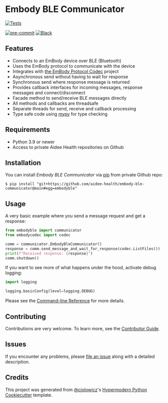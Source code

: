 # Embody BLE Communicator

[![Tests](https://github.com/aidee-health/embody-ble-communicator/workflows/Tests/badge.svg)][tests]

[![pre-commit](https://img.shields.io/badge/pre--commit-enabled-brightgreen?logo=pre-commit&logoColor=white)][pre-commit]
[![Black](https://img.shields.io/badge/code%20style-black-000000.svg)][black]

[tests]: https://github.com/aidee-health/embody-ble-communicator/actions?workflow=Tests
[pre-commit]: https://github.com/pre-commit/pre-commit
[black]: https://github.com/psf/black

## Features

- Connects to an EmBody device over BLE (Bluetooth)
- Uses the EmBody protocol to communicate with the device
- Integrates with [the EmBody Protocol Codec](https://github.com/aidee-health/embody-protocol-codec) project
- Asynchronous send without having to wait for response
- Synchronous send where response message is returned
- Provides callback interfaces for incoming messages, response messages and connect/disconnect
- Facade method to send/receive BLE messages directly
- All methods and callbacks are threadsafe
- Separate threads for send, receive and callback processing
- Type safe code using [mypy](https://mypy.readthedocs.io/) for type checking

## Requirements

- Python 3.9 or newer
- Access to private Aidee Health repositories on Github

## Installation

You can install _Embody BLE Communicator_ via [pip] from private Github repo:

```console
$ pip install "git+https://github.com/aidee-health/embody-ble-communicator@main#egg=embodyble"
```

## Usage

A very basic example where you send a message request and get a response:

```python
from embodyble import communicator
from embodycodec import codec

comm = communicator.EmbodyBleCommunicator()
response = comm.send_message_and_wait_for_response(codec.ListFiles())
print(f"Received response: {response}")
comm.shutdown()
```

If you want to see more of what happens under the hood, activate debug logging:

```python
import logging

logging.basicConfig(level=logging.DEBUG)
```

Please see the [Command-line Reference] for more details.

## Contributing

Contributions are very welcome.
To learn more, see the [Contributor Guide].

## Issues

If you encounter any problems,
please [file an issue] along with a detailed description.

## Credits

This project was generated from [@cjolowicz]'s [Hypermodern Python Cookiecutter] template.

[@cjolowicz]: https://github.com/cjolowicz
[hypermodern python cookiecutter]: https://github.com/cjolowicz/cookiecutter-hypermodern-python
[file an issue]: https://github.com/aidee-health/embody-ble-communicator/issues
[pip]: https://pip.pypa.io/

<!-- github-only -->

[license]: https://github.com/aidee-health/embody-ble-communicator/blob/main/LICENSE
[contributor guide]: https://github.com/aidee-health/embody-ble-communicator/blob/main/CONTRIBUTING.md
[command-line reference]: https://embody-ble-communicator.readthedocs.io/en/latest/usage.html
